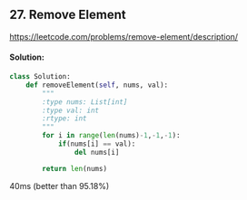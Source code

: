 ## 27. Remove Element

https://leetcode.com/problems/remove-element/description/

#### Solution:

```python
class Solution:
    def removeElement(self, nums, val):
        """
        :type nums: List[int]
        :type val: int
        :rtype: int
        """
        for i in range(len(nums)-1,-1,-1):
            if(nums[i] == val):
                del nums[i]

        return len(nums)
```

40ms (better than 95.18%)
